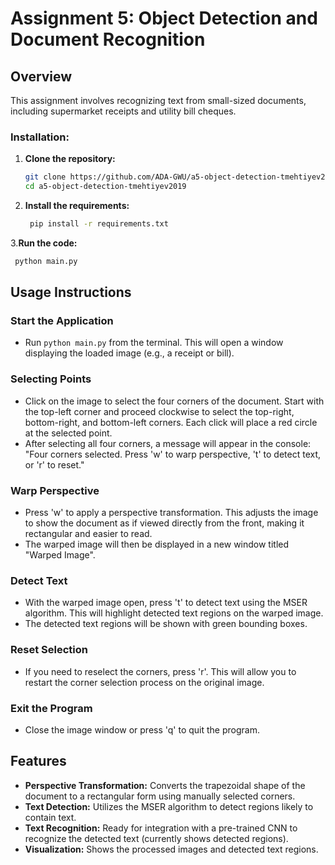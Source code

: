 # Assignment 5: Object Detection and Document Recognition

## Overview
This assignment involves recognizing text from small-sized documents, including supermarket receipts and utility bill cheques.



### Installation:
1. **Clone the repository:**
   ```bash
   git clone https://github.com/ADA-GWU/a5-object-detection-tmehtiyev2019.git
   cd a5-object-detection-tmehtiyev2019
   ```
2. **Install the requirements:**
   ```bash
    pip install -r requirements.txt
   ```

3.**Run the code:**
   ```bash
    python main.py
   ```


## Usage Instructions

### Start the Application
- Run `python main.py` from the terminal. This will open a window displaying the loaded image (e.g., a receipt or bill).

### Selecting Points
- Click on the image to select the four corners of the document. Start with the top-left corner and proceed clockwise to select the top-right, bottom-right, and bottom-left corners. Each click will place a red circle at the selected point.
- After selecting all four corners, a message will appear in the console: "Four corners selected. Press 'w' to warp perspective, 't' to detect text, or 'r' to reset."

### Warp Perspective
- Press 'w' to apply a perspective transformation. This adjusts the image to show the document as if viewed directly from the front, making it rectangular and easier to read.
- The warped image will then be displayed in a new window titled "Warped Image".

### Detect Text
- With the warped image open, press 't' to detect text using the MSER algorithm. This will highlight detected text regions on the warped image.
- The detected text regions will be shown with green bounding boxes.

### Reset Selection
- If you need to reselect the corners, press 'r'. This will allow you to restart the corner selection process on the original image.

### Exit the Program
- Close the image window or press 'q' to quit the program.

## Features
- **Perspective Transformation:** Converts the trapezoidal shape of the document to a rectangular form using manually selected corners.
- **Text Detection:** Utilizes the MSER algorithm to detect regions likely to contain text.
- **Text Recognition:** Ready for integration with a pre-trained CNN to recognize the detected text (currently shows detected regions).
- **Visualization:** Shows the processed images and detected text regions.

